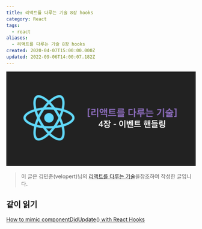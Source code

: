 ```yaml
---
title: 리액트를 다루는 기술 8장 hooks
category: React
tags:
  - react
aliases:
  - 리액트를 다루는 기술 8장 hooks
created: 2020-04-07T15:00:00.000Z
updated: 2022-09-06T14:00:07.182Z
---
```


![react-technique-8-hooks-image-0](./images/react-technique-8-hooks-image-0.png)

> 이 글은 김민준(velopert)님의 [리액트를 다루는 기술](http://www.yes24.com/Product/Goods/78233628?Acode=101)을참조하여 작성한 글입니다.

## 같이 읽기

[How to mimic componentDidUpdate() with React Hooks](https://dev.to/savagepixie/how-to-mimic-componentdidupdate-with-react-hooks-3j8c)
